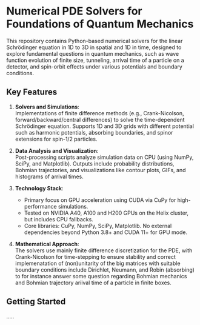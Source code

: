 

# Numerical PDE Solvers for Foundations of Quantum Mechanics

This repository contains Python-based numerical solvers for the linear Schrödinger equation in 1D to 3D in spatial and 1D in time, designed to explore fundamental questions in quantum mechanics, such as wave function evolution of finite size, tunneling, arrival time of a particle on a detector, and
spin-orbit effects under various potentials and boundary conditions.
      
## Key Features
1. **Solvers and Simulations**:  
   Implementations of finite difference methods (e.g., Crank-Nicolson, forward/backward/central differences) to solve the time-dependent Schrödinger equation. Supports 1D and 3D grids with different potential such as harmonic potentials, absorbing boundaries, and spinor extensions for spin-1/2 particles.

2. **Data Analysis and Visualization**:  
   Post-processing scripts analyze simulation data on CPU (using NumPy, SciPy, and Matplotlib). Outputs include probability distributions, Bohmian trajectories, and visualizations like contour plots, GIFs, and histograms of arrival times.

3. **Technology Stack**:  
   - Primary focus on GPU acceleration using CUDA via CuPy for high-performance simulations.  
   - Tested on NVIDIA A40, A100 and H200 GPUs on the Helix cluster, but includes CPU fallbacks.  
   - Core libraries: CuPy, NumPy, SciPy, Matplotlib. No external dependencies beyond Python 3.8+ and CUDA 11+ for GPU mode.

4. **Mathematical Approach**:  
   The solvers use mainly finite difference discretization for the PDE, with Crank-Nicolson for time-stepping to ensure stability and correct implemenatation of (non)unitarity of the big matrices with suitable boundary conditions include Dirichlet, Neumann, and Robin (absorbing) to for instance answer some question regarding Bohmian mechanics and Bohmian trajectory ariival time of a particle in finite boxes.

## Getting Started

.....
